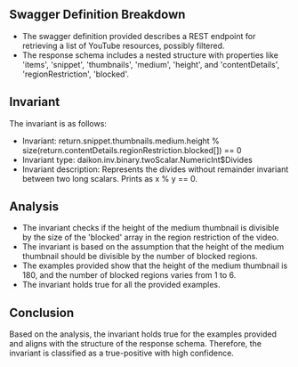 ## Swagger Definition Breakdown
- The swagger definition provided describes a REST endpoint for retrieving a list of YouTube resources, possibly filtered.
- The response schema includes a nested structure with properties like 'items', 'snippet', 'thumbnails', 'medium', 'height', and 'contentDetails', 'regionRestriction', 'blocked'.

## Invariant
The invariant is as follows:
- Invariant: return.snippet.thumbnails.medium.height % size(return.contentDetails.regionRestriction.blocked[]) == 0
- Invariant type: daikon.inv.binary.twoScalar.NumericInt$Divides
- Invariant description: Represents the divides without remainder invariant between two long scalars. Prints as x % y == 0.

## Analysis
- The invariant checks if the height of the medium thumbnail is divisible by the size of the 'blocked' array in the region restriction of the video.
- The invariant is based on the assumption that the height of the medium thumbnail should be divisible by the number of blocked regions.
- The examples provided show that the height of the medium thumbnail is 180, and the number of blocked regions varies from 1 to 6.
- The invariant holds true for all the provided examples.

## Conclusion
Based on the analysis, the invariant holds true for the examples provided and aligns with the structure of the response schema. Therefore, the invariant is classified as a true-positive with high confidence.
